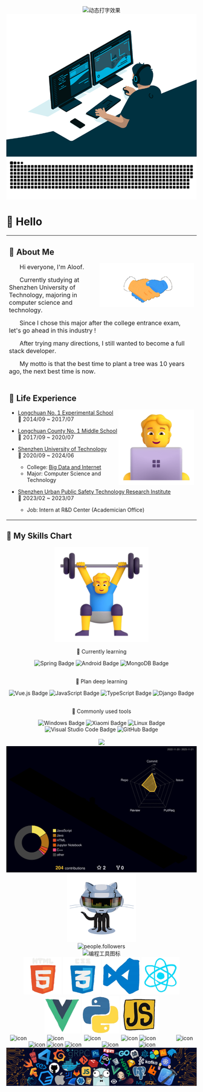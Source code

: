 <!--
 * @Description: GitHub 配置文件自述文件
 * @FilePath: \README.md
 * @Author: WhimsyQuester rongquanhuang01@gmail.com
 * @Date: 2023-04-14 10:38:23
 * @LastEditors: WhimsyQuester rongquanhuang01@gmail.com
 * @LastEditTime: 2023-11-21 16:34:24
 * Copyright (c) 2023 by WhimsyQuester , All Rights Reserved.
-->

<div align="center">
  <div align="center">
      <img src="https://readme-typing-svg.demolab.com?font=Fira+Code&pause=1000&width=535&lines=Welcome to my github homepage!;Aloof wish you a happy life today!&center=true&size=24" alt="动态打字效果"/>
  </div>
  <div align="center" width="500" height="375">
  <img src="./assets/avento.gif" alt="敲代码&冲浪动图"/><br>
  </div>
  <div align="center">
    <picture>
      <source media="(prefers-color-scheme: dark)" srcset="https://raw.githubusercontent.com/WhimsyQuester/WhimsyQuester/output/github-contribution-grid-snake-dark.svg">
      <source media="(prefers-color-scheme: light)" srcset="https://raw.githubusercontent.com/WhimsyQuester/WhimsyQuester/output/github-contribution-grid-snake.svg">
      <img alt="github contribution grid snake animation" src="https://raw.githubusercontent.com/WhimsyQuester/WhimsyQuester/output/github-contribution-grid-snake.svg">
    </picture>
  </div>
</div>

# 🙋 Hello

<table>
<tr><td>

## 🤺 About Me

<img align="right" width="250" src="./assets/hi.gif" />
<p>&emsp;&emsp;<font size=3.5>Hi everyone, I'm Aloof.</font></p>
<p>&emsp;&emsp;<font size=3.5>Currently studying at Shenzhen University of Technology, majoring in computer science and technology.</font></p>
<p>&emsp;&emsp;<font size=3.5>Since I chose this major after the college entrance exam, let's go ahead in this industry !</font></p>
<p>&emsp;&emsp;<font size=3.5>After trying many directions, I still wanted to become a full stack developer.</font></p>
<p>&emsp;&emsp;<font size=3.5>My motto is that the best time to plant a tree was 10 years ago, the next best time is now.</font></p>

</td></tr>

<tr>
<td>

## 🏢 Life Experience

<img align="right" width="200" src="./assets/technologist.png" />

- [Longchuan No. 1 Experimental School](https://baike.baidu.com/item/%E6%B2%B3%E6%BA%90%E5%B8%82%E9%BE%99%E5%B7%9D%E7%AC%AC%E4%B8%80%E5%AE%9E%E9%AA%8C%E5%AD%A6%E6%A0%A1/59936961) <br>
  📌 2014/09 ~ 2017/07

- [Longchuan County No. 1 Middle School](https://baike.baidu.com/item/%E9%BE%99%E5%B7%9D%E5%8E%BF%E7%AC%AC%E4%B8%80%E4%B8%AD%E5%AD%A6/5388056) <br>
  📌 2017/09 ~ 2020/07

- [Shenzhen University of Technology](https://www.sztu.edu.cn/)<br>
  📌 2020/09 ~ 2024/06

  - College: [Big Data and Internet](https://bdi.sztu.edu.cn/)
  - Major: Computer Science and Technology
    <br>

- [Shenzhen Urban Public Safety Technology Research Institute](https://www.szsti.org/#/)<br>
  📌 2023/02 ~ 2023/07
  - Job: Intern at R&D Center (Academician Office)

</td>
</tr>

<table>

## 👏 My Skills Chart

<div align="center">
  <img src="./assets/man.png" alt="举重动图" width="250" height="250" />
</div>

<div align="center">

💪 Currently learning

<img src="https://img.shields.io/badge/Spring-6DB33F?logo=spring&logoColor=fff&style=flat" alt="Spring Badge"/>
<img src="https://img.shields.io/badge/Android-3DDC84?logo=android&logoColor=fff&style=flat" alt="Android Badge"/>
<img src="https://img.shields.io/badge/MongoDB-47A248?logo=mongodb&logoColor=fff&style=flat" alt="MongoDB Badge"/>
</div>
<br>
<div align="center">

🧠 Plan deep learning

<img src="https://img.shields.io/badge/Vue.js-4FC08D?logo=vuedotjs&logoColor=fff&style=flat" alt="Vue.js Badge"/>
<img src="https://img.shields.io/badge/JavaScript-F7DF1E?logo=javascript&logoColor=000&style=flat" alt="JavaScript Badge"/>
<img src="https://img.shields.io/badge/TypeScript-3178C6?logo=typescript&logoColor=fff&style=flat" alt="TypeScript Badge"/>
<img src="https://img.shields.io/badge/Django-092E20?logo=django&logoColor=fff&style=flat" alt="Django Badge"/>
</div>
<br>

<div align="center">

🧰 Commonly used tools

<img src="https://img.shields.io/badge/Windows-0078D6?logo=windows&logoColor=fff&style=flat" alt="Windows Badge">
<img src="https://img.shields.io/badge/Xiaomi-FF6900?logo=xiaomi&logoColor=fff&style=flat" alt="Xiaomi Badge">
<img src="https://img.shields.io/badge/Linux-FCC624?logo=linux&logoColor=000&style=flat" alt="Linux Badge">
<img src="https://img.shields.io/badge/Visual%20Studio%20Code-007ACC?logo=visualstudiocode&logoColor=fff&style=flat" alt="Visual Studio Code Badge">
<img src="https://img.shields.io/badge/GitHub-181717?logo=github&logoColor=fff&style=flat" alt="GitHub Badge">

</div>
<br>

<!-- GitHub 奖杯🏆 -->
<div align="center">
    <img src="https://github-profile-trophy.vercel.app/?username=WhimsyQuester&theme=gruvbox&row=1&column=7&no-frame=true&no-bg=true" /><br>
</div>

<div align="center">
    <img src="profile-3d-contrib/profile-night-rainbow.svg" alt="GitHub-Profile-3D-Contrib"/>
</div>

<div align="center">
    <img width="36%" src="./assets/githubgif.gif" />
</div>

<div align="center">
    <img src="https://cdn.jsdelivr.net/gh/WhimsyQuester/WhimsyQuester/github-metrics/people.followers.svg" alt="people.followers" />
</div>

<div align="center">
  <img src="https://skillicons.dev/icons?i=ps,ai,pr,c,cpp,cs,ts,discord,mongodb,idea,git" alt="编程工具图标"/><br>

  <!-- gif -->
  <img height="100" width="100" src="./assets/html.webp">
  <img height="100" width="100" src="./assets/cssgif.webp">
  <img height="100" width="100" src="./assets/vscode.webp">
  <img height="100" width="100" src="./assets/react.webp">
  <img height="95" width="95" src="./assets/vue.webp">
  <img height="100" width="100" src="./assets/python.webp">
  <img height="100" width="100" src="./assets/js.webp"><br>

  <!-- svg -->
  <img src="https://techstack-generator.vercel.app/kubernetes-icon.svg" alt="icon" width="65" style="width: 65px; height: 65px; margin-right: 50px; margin-bottom: 0px;" />
  <img src="https://techstack-generator.vercel.app/js-icon.svg" alt="icon" width="65" style="width: 65px; height: 65px; margin-right: 50px; margin-bottom: 0px;" />
  <img src="https://techstack-generator.vercel.app/mysql-icon.svg" alt="icon" width="65" style="width: 65px; height: 65px; margin-right: 50px; margin-bottom: 0px;" />
  <img src="https://techstack-generator.vercel.app/webpack-icon.svg" alt="icon" width="65" style="width: 65px; height: 65px; margin-right: 0px; margin-bottom: 0px;" />
  <img src="https://techstack-generator.vercel.app/docker-icon.svg" alt="icon" width="65" style="width: 65px; height: 65px; margin-right: 50px; margin-bottom: 0px;" /> 
  <img src="https://techstack-generator.vercel.app/redux-icon.svg" alt="icon" width="65" style="width: 65px; height: 65px; margin-right: 0px; margin-bottom: 0px;" />
  <img src="https://techstack-generator.vercel.app/java-icon.svg" alt="icon" width="65" style="width: 65px; height: 65px; margin-right: 0px; margin-bottom: 0px;" />
  <img src="https://techstack-generator.vercel.app/eslint-icon.svg" alt="icon" width="65" style="width: 65px; height: 65px; margin-right: 0px; margin-bottom: 0px;" />
  <img src="https://techstack-generator.vercel.app/aws-icon.svg" alt="icon" width="65" style="width: 65px; height: 65px; margin-right: 50px; margin-bottom: 0px;" />
  <img src="https://techstack-generator.vercel.app/ts-icon.svg" alt="icon" width="65" style="width: 65px; height: 65px; margin-right: 50px; margin-bottom: 0px;" />
  <img src="https://techstack-generator.vercel.app/nginx-icon.svg" alt="icon" width="65" style="width: 65px; height: 65px; margin-right: 50px; margin-bottom: 0px;" />
</div>

<div align="center">
  <img src="./assets/icon.png" />
</div>
